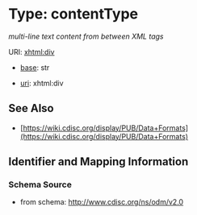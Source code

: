 # Type: contentType




_multi-line text content from between XML tags_



URI: [xhtml:div](http://www.w3.org/1999/xhtml#div)

* [base](https://w3id.org/linkml/base): str

* [uri](https://w3id.org/linkml/uri): xhtml:div









## See Also

* [https://wiki.cdisc.org/display/PUB/Data+Formats](https://wiki.cdisc.org/display/PUB/Data+Formats)

## Identifier and Mapping Information







### Schema Source


* from schema: http://www.cdisc.org/ns/odm/v2.0




